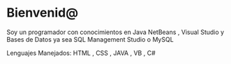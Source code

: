 # Bienvenid@

Soy un programador con conocimientos en Java NetBeans , Visual Studio y Bases de Datos ya sea SQL Management Studio o MySQL 







Lenguajes Manejados: 
HTML , CSS , JAVA , VB , C#




